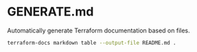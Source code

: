# GENERATE.md

Automatically generate Terraform documentation based on files.

```bash
terraform-docs markdown table --output-file README.md .
```
